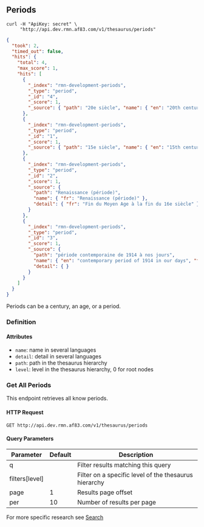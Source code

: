 ## Periods

```shell
curl -H "ApiKey: secret" \
     "http://api.dev.rmn.af83.com/v1/thesaurus/periods"
```

```json
{
  "took": 2,
  "timed_out": false,
  "hits": {
    "total": 4,
    "max_score": 1,
    "hits": [
      {
        "_index": "rmn-development-periods",
        "_type": "period",
        "_id": "4",
        "_score": 1,
        "_source": { "path": "20e siècle", "name": { "en": "20th century", "fr": "20e siècle" }, "detail": { } }
      },
      {
        "_index": "rmn-development-periods",
        "_type": "period",
        "_id": "1",
        "_score": 1,
        "_source": { "path": "15e siècle", "name": { "en": "15th century", "fr": "15e siècle" }, "detail": { } }
      },
      {
        "_index": "rmn-development-periods",
        "_type": "period",
        "_id": "2",
        "_score": 1,
        "_source": {
          "path": "Renaissance (période)",
          "name": { "fr": "Renaissance (période)" },
          "detail": { "fr": "Fin du Moyen Age à la fin du 16e siècle" }
        }
      },
      {
        "_index": "rmn-development-periods",
        "_type": "period",
        "_id": "3",
        "_score": 1,
        "_source": {
          "path": "période contemporaine de 1914 à nos jours",
          "name": { "en": "contemporary period of 1914 in our days", "fr": "période contemporaine de 1914 à nos jours" },
          "detail": { }
        }
      }
    ]
  }
}
```

Periods can be a century, an age, or a period.

### Definition

#### Attributes

* `name`: name in several languages
* `detail`: detail in several languages
* `path`: path in the thesaurus hierarchy
* `level`: level in the thesaurus hierarchy, 0 for root nodes

### Get All Periods

This endpoint retrieves all know periods.

#### HTTP Request

`GET http://api.dev.rmn.af83.com/v1/thesaurus/periods`

#### Query Parameters

Parameter              | Default  | Description
---------              | -------  | -----------
q                      |          | Filter results matching this query
filters[level]         |          | Filter on a specific level of the thesaurus hierarchy
page                   | 1        | Results page offset
per                    | 10       | Number of results per page

For more specific research see [Search](/?shell#search)
